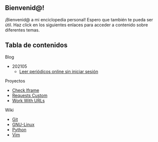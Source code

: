 ## Bienvenid@!

¡Bienvenid@ a mi enciclopedia personal! Espero que también te pueda ser útil. Haz click en los siguientes enlaces para acceder a contenido sobre diferentes temas.

## Tabla de contenidos

Blog
- 202105
  - [Leer periódicos online sin iniciar sesión](blog/2021-05-15-leer-periodicos-online-sin-iniciar-sesion.md)

Proyectos

- [Check Iframe](projects/check-iframe/introduction.md)
- [Requests Custom](projects/requests-custom/introduction.md)
- [Work With URLs](projects/work-with-urls/introduction.md)

Wiki

- [Git](wiki/git.md)
- [GNU-Linux](wiki/gnu-linux/gnu-linux.md)
- [Python](wiki/python/python.md)
- [Vim](wiki/vim.md)

